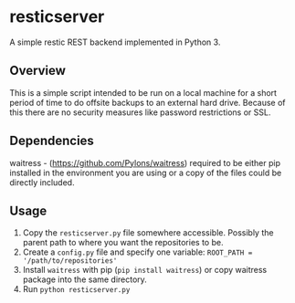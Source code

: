 # resticserver
A simple restic REST backend implemented in Python 3.

## Overview

This is a simple script intended to be run on a local machine for a short period of time to do offsite backups to an external hard drive.
Because of this there are no security measures like password restrictions or SSL.

## Dependencies

waitress - (https://github.com/Pylons/waitress) required to be either pip installed in the environment you are using or a copy of the files could be directly included.

## Usage

1. Copy the `resticserver.py` file somewhere accessible. Possibly the parent path to where you want the repositories to be.
1. Create a `config.py` file and specify one variable: `ROOT_PATH = '/path/to/repositories'`
1. Install `waitress` with pip (`pip install waitress`) or copy waitress package into the same directory.
1. Run `python resticserver.py`
